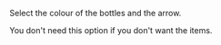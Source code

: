 Select the colour of the bottles and the arrow.

You don't need this option if you don't want the items.